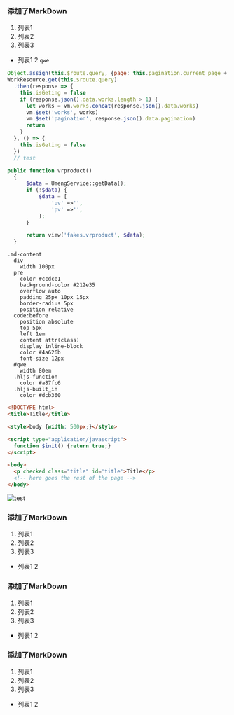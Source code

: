 ### 添加了MarkDown

1. 列表1
2. 列表2
3. 列表3
  * 列表1 2 `qwe`

```js
Object.assign(this.$route.query, {page: this.pagination.current_page + 1})
WorkResource.get(this.$route.query)
  .then(response => {
    this.isGeting = false
    if (response.json().data.works.length > 1) {
      let works = vm.works.concat(response.json().data.works)
      vm.$set('works', works)
      vm.$set('pagination', response.json().data.pagination)
      return
    }
  }, () => {
    this.isGeting = false
  })
  // test
```

```php
public function vrproduct()
  {
      $data = UmengService::getData();
      if (!$data) {
          $data = [
              'uv' =>'',
              'pv' =>'',
          ];
      }

      return view('fakes.vrproduct', $data);
  }
```
```stylus
.md-content
  div
    width 100px
  pre
    color #ccdce1
    background-color #212e35
    overflow auto
    padding 25px 10px 15px
    border-radius 5px
    position relative
  code:before
    position absolute
    top 5px
    left 1em
    content attr(class)
    display inline-block
    color #4a626b
    font-size 12px
  #qwe
    width 80em
  .hljs-function
    color #a87fc6
  .hljs-built_in
    color #dcb360
```
```html
<!DOCTYPE html>
<title>Title</title>

<style>body {width: 500px;}</style>

<script type="application/javascript">
  function $init() {return true;}
</script>

<body>
  <p checked class="title" id='title'>Title</p>
  <!-- here goes the rest of the page -->
</body>
```

![test](http://images.meet-true.com/default/201602/gxiwh52j1udfhgy9.jpg@200w_100q.jpg)

### 添加了MarkDown

1. 列表1
2. 列表2
3. 列表3
  * 列表1 2

### 添加了MarkDown

1. 列表1
2. 列表2
3. 列表3
  * 列表1 2

### 添加了MarkDown

1. 列表1
2. 列表2
3. 列表3
  * 列表1 2
